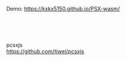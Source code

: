 

Demo:  https://kxkx5150.github.io/PSX-wasm/


<br><br><br>

pcsxjs  
https://github.com/tjwei/pcsxjs





